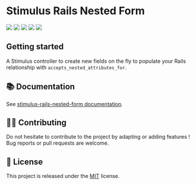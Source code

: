 # Stimulus Rails Nested Form

[![](https://img.shields.io/npm/dt/stimulus-rails-nested-form.svg)](https://www.npmjs.com/package/stimulus-rails-nested-form)
[![](https://img.shields.io/npm/v/stimulus-rails-nested-form.svg)](https://www.npmjs.com/package/stimulus-rails-nested-form)
[![](https://github.com/stimulus-components/stimulus-rails-nested-form/workflows/Lint/badge.svg)](https://github.com/stimulus-components/stimulus-rails-nested-form)
[![](https://github.com/stimulus-components/stimulus-rails-nested-form/workflows/Test/badge.svg)](https://github.com/stimulus-components/stimulus-rails-nested-form)
[![](https://img.shields.io/github/license/stimulus-components/stimulus-rails-nested-form.svg)](https://github.com/stimulus-components/stimulus-rails-nested-form)

## Getting started

A Stimulus controller to create new fields on the fly to populate your Rails relationship with `accepts_nested_attributes_for`.

## 📚 Documentation

See [stimulus-rails-nested-form documentation](https://www.stimulus-components.com/docs/stimulus-rails-nested-form/).

## 👷‍♂️ Contributing

Do not hesitate to contribute to the project by adapting or adding features ! Bug reports or pull requests are welcome.

## 📝 License

This project is released under the [MIT](http://opensource.org/licenses/MIT) license.
